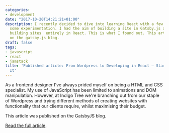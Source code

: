 ```yaml
---
categories:
- development
date: "2017-10-20T14:21:21+01:00"
description: I recently decided to dive into learning React with a few courses and
  some experimentation. I had the aim of building a site in Gatsby.js as a test for
  building sites  entirely in React. This is what I found out. This article was published
  on the gatsby.js blog.
draft: false
tags:
- javascript
- react
- jamstack
title: 'Published article: From Wordpress to Developing in React — Starting to See
  It'
---
```

As a frontend designer I've always prided myself on being a HTML and CSS specialist. My use of JavaScript has been limited to animations and DOM manipulation. However, at Indigo Tree we're branching out from our staple of Wordpress and trying different methods of creating websites with functionality that our clients require, whilst maximising their budget.

This article was published on the GatsbyJS blog.

[Read the full article](https://www.gatsbyjs.org/blog/2017-10-20-from-wordpress-to-developing-in-react-starting-to-see-it/ "From Wordpress to Developing in React — Starting to See It on Gatsbjs.org blog").
